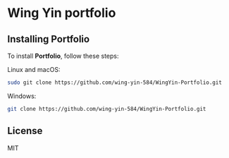 # Wing Yin portfolio

## Installing Portfolio

To install **Portfolio**, follow these steps:

Linux and macOS:

```bash
sudo git clone https://github.com/wing-yin-584/WingYin-Portfolio.git
```

Windows:

```bash
git clone https://github.com/wing-yin-584/WingYin-Portfolio.git
```

## License

MIT
